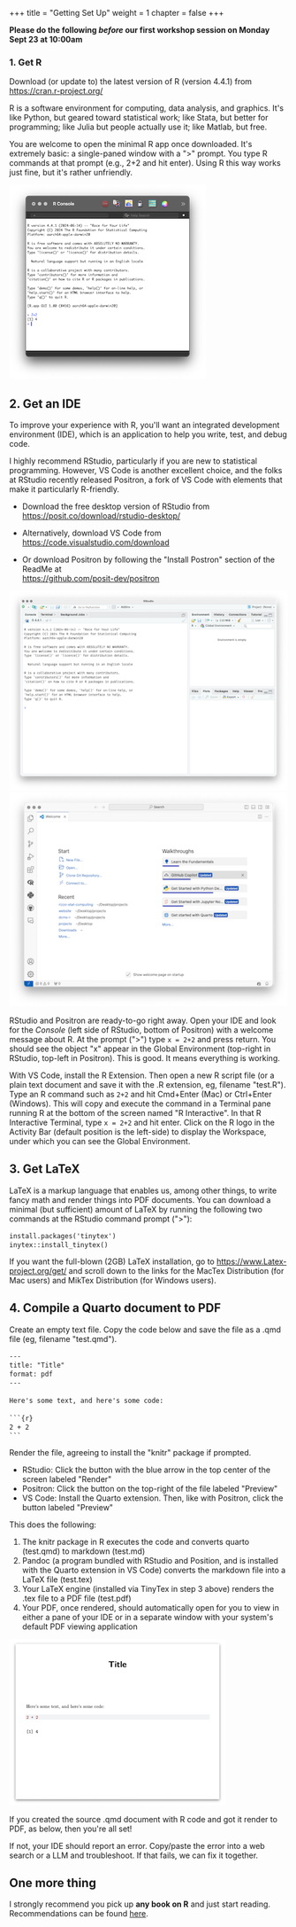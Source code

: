 +++
title = "Getting Set Up"
weight = 1
chapter = false
+++


**Please do the following _before_ our first workshop session on Monday Sept 23 at 10:00am**



### 1. Get R

Download (or update to) the latest version of R (version 4.4.1) from https://cran.r-project.org/

R is a software environment for computing, data analysis, and graphics. It's like Python, but geared toward statistical work; like Stata, but better for programming; like Julia but people actually use it; like Matlab, but free.

You are welcome to open the minimal R app once downloaded. It's extremely basic: a single-paned window with a ">" prompt. You type R commands at that prompt (e.g., 2+2 and hit enter). Using R this way works just fine, but it's rather unfriendly. 

![](r_app.png)

## 2. Get an IDE

To improve your experience with R, you'll want an integrated development environment (IDE),  which is an application to help you write, test, and debug code. 

I highly recommend RStudio, particularly if you are new to statistical programming. However, VS Code is another excellent choice, and the folks at RStudio recently released Positron, a fork of VS Code with elements that make it particularly R-friendly. 

- Download the free desktop version of RStudio from  
  https://posit.co/download/rstudio-desktop/

- Alternatively, download VS Code from  
  https://code.visualstudio.com/download

- Or download Positron by following the "Install Postron" section of the ReadMe at  
  https://github.com/posit-dev/positron

![RStudio](rstudio.png)
![VSCode](vscode.png)

RStudio and Positron are ready-to-go right away. Open your IDE and look for the _Console_ (left side of RStudio, bottom of Positron) with a welcome message about R. At the prompt (">") type `x = 2+2` and press return. You should see the object "x" appear in the Global Environment (top-right in RStudio, top-left in Positron). This is good. It means everything is working.

With VS Code, install the R Extension. Then open a new R script file (or a plain text document and save it with the .R extension, eg, filename "test.R").  Type an R command such as `2+2` and hit Cmd+Enter (Mac) or Ctrl+Enter (Windows). This will copy and execute the command in a Terminal pane running R at the bottom of the screen named "R Interactive".  In that R Interactive Terminal, type `x = 2+2` and hit enter.  Click on the R logo in the Activity Bar (default position is the left-side) to display the Workspace, under which you can see the Global Environment.



## 3. Get LaTeX

LaTeX is a markup language that enables us, among other things, to write fancy math and render things into PDF documents. You can download a minimal (but sufficient) amount of LaTeX by running the following two commands at the RStudio command prompt (">"): 

```
install.packages('tinytex')
inytex::install_tinytex()
```

If you want the full-blown (2GB) LaTeX installation, go to https://www.Latex-project.org/get/ and scroll down to the links for the MacTex Distribution (for Mac users) and MikTex Distribution (for Windows users). 



## 4. Compile a Quarto document to PDF

Create an empty text file.  Copy the code below and save the file as a .qmd file (eg, filename "test.qmd").  

````
---
title: "Title"
format: pdf
---

Here's some text, and here's some code:

```{r}
2 + 2
```
````

Render the file, agreeing to install the "knitr" package if prompted.  

- RStudio:  Click the button with the blue arrow in the top center of the screen labeled "Render"
- Positron:  Click the button on the top-right of the file labeled "Preview"
- VS Code:  Install the Quarto extension. Then, like with Positron, click the button labeled "Preview"

This does the following: 

1. The knitr package in R executes the code and converts quarto (test.qmd) to markdown (test.md)
2. Pandoc (a program bundled with RStudio and Position, and is installed with the Quarto extension in VS Code) converts the markdown file into a LaTeX file (test.tex) 
3. Your LaTeX engine (installed via TinyTex in step 3 above) renders the .tex file to a PDF file (test.pdf)
4. Your PDF, once rendered, should automatically open for you to view in either a pane of your IDE or in a separate window with your system's default PDF viewing application

![Rendered Doc](rendered_pdf.png)

If you created the source .qmd document with R code and got it render to PDF, as below, then you're all set!

If not, your IDE should report an error. Copy/paste the error into a web search or a LLM and troubleshoot. If that fails, we can fix it together.



## One more thing

I strongly recommend you pick up **any book on R** and just start reading. Recommendations can be found [here](/9-resources).
